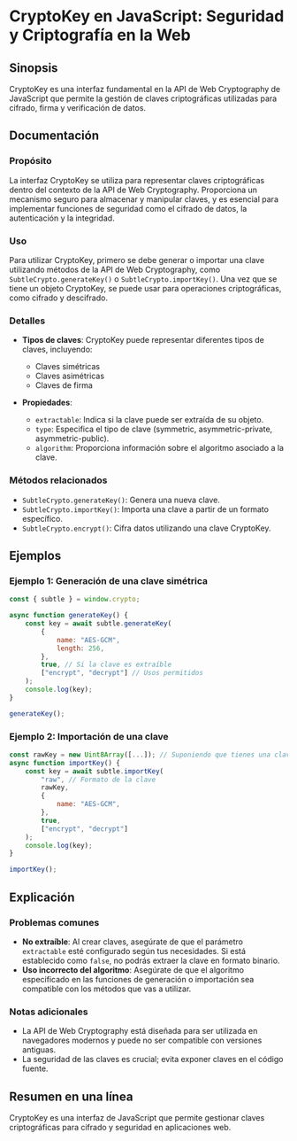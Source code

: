 <!--
Meta Description: # CryptoKey en JavaScript: Seguridad y Criptografía en la Web ## Sinopsis CryptoKey es una interfaz fundamental en la API de Web Cryptography de JavaS...
Meta Keywords: clave, claves, una, cryptokey, para
-->

# CryptoKey en JavaScript: Seguridad y Criptografía en la Web

## Sinopsis
CryptoKey es una interfaz fundamental en la API de Web Cryptography de JavaScript que permite la gestión de claves criptográficas utilizadas para cifrado, firma y verificación de datos.

## Documentación
### Propósito
La interfaz CryptoKey se utiliza para representar claves criptográficas dentro del contexto de la API de Web Cryptography. Proporciona un mecanismo seguro para almacenar y manipular claves, y es esencial para implementar funciones de seguridad como el cifrado de datos, la autenticación y la integridad.

### Uso
Para utilizar CryptoKey, primero se debe generar o importar una clave utilizando métodos de la API de Web Cryptography, como `SubtleCrypto.generateKey()` o `SubtleCrypto.importKey()`. Una vez que se tiene un objeto CryptoKey, se puede usar para operaciones criptográficas, como cifrado y descifrado.

### Detalles
- **Tipos de claves**: CryptoKey puede representar diferentes tipos de claves, incluyendo:
  - Claves simétricas
  - Claves asimétricas
  - Claves de firma

- **Propiedades**:
  - `extractable`: Indica si la clave puede ser extraída de su objeto.
  - `type`: Especifica el tipo de clave (symmetric, asymmetric-private, asymmetric-public).
  - `algorithm`: Proporciona información sobre el algoritmo asociado a la clave.

### Métodos relacionados
- `SubtleCrypto.generateKey()`: Genera una nueva clave.
- `SubtleCrypto.importKey()`: Importa una clave a partir de un formato específico.
- `SubtleCrypto.encrypt()`: Cifra datos utilizando una clave CryptoKey.

## Ejemplos
### Ejemplo 1: Generación de una clave simétrica
```javascript
const { subtle } = window.crypto;

async function generateKey() {
    const key = await subtle.generateKey(
        {
            name: "AES-GCM",
            length: 256,
        },
        true, // Si la clave es extraíble
        ["encrypt", "decrypt"] // Usos permitidos
    );
    console.log(key);
}

generateKey();
```

### Ejemplo 2: Importación de una clave
```javascript
const rawKey = new Uint8Array([...]); // Suponiendo que tienes una clave en formato de byte
async function importKey() {
    const key = await subtle.importKey(
        "raw", // Formato de la clave
        rawKey,
        {
            name: "AES-GCM",
        },
        true,
        ["encrypt", "decrypt"]
    );
    console.log(key);
}

importKey();
```

## Explicación
### Problemas comunes
- **No extraíble**: Al crear claves, asegúrate de que el parámetro `extractable` esté configurado según tus necesidades. Si está establecido como `false`, no podrás extraer la clave en formato binario.
- **Uso incorrecto del algoritmo**: Asegúrate de que el algoritmo especificado en las funciones de generación o importación sea compatible con los métodos que vas a utilizar.

### Notas adicionales
- La API de Web Cryptography está diseñada para ser utilizada en navegadores modernos y puede no ser compatible con versiones antiguas.
- La seguridad de las claves es crucial; evita exponer claves en el código fuente.

## Resumen en una línea
CryptoKey es una interfaz de JavaScript que permite gestionar claves criptográficas para cifrado y seguridad en aplicaciones web.